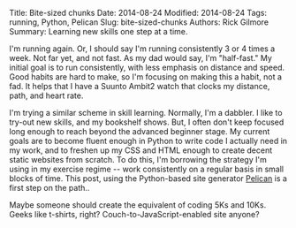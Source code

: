 Title: Bite-sized chunks
Date: 2014-08-24
Modified: 2014-08-24
Tags: running, Python, Pelican
Slug: bite-sized-chunks
Authors: Rick Gilmore
Summary: Learning new skills one step at a time.

I'm running again. Or, I should say I'm running consistently 3 or 4 times a week. Not far yet, and not fast. As my dad would say, I'm "half-fast." My initial goal is to run consistently, with less emphasis on distance and speed. Good habits are hard to make, so I'm focusing on making this a habit, not a fad. It helps that I have a Suunto Ambit2 watch that clocks my distance, path, and heart rate.

I'm trying a similar scheme in skill learning. Normally, I'm a dabbler. I like to try-out new skills, and my bookshelf shows. But, I often don't keep focused long enough to reach beyond the advanced beginner stage. My current goals are to become fluent enough in Python to write code I actually need in my work, and to freshen up my CSS and HTML enough to create decent static websites from scratch. To do this, I'm borrowing the strategy I'm using in my exercise regime -- work consistently on a regular basis in small blocks of time. This post, using the Python-based site generator [Pelican](http://pelican.readthedocs.org/en/3.4.0/index.html) is a first step on the path.. 

Maybe someone should create the equivalent of coding 5Ks and 10Ks. Geeks like t-shirts, right? Couch-to-JavaScript-enabled site anyone?